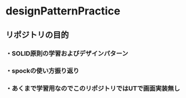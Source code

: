 # designPatternPractice

## リポジトリの目的

### ・SOLID原則の学習およびデザインパターン

### ・spockの使い方振り返り

### ・あくまで学習用なのでこのリポジトリではUTで画面実装無し

